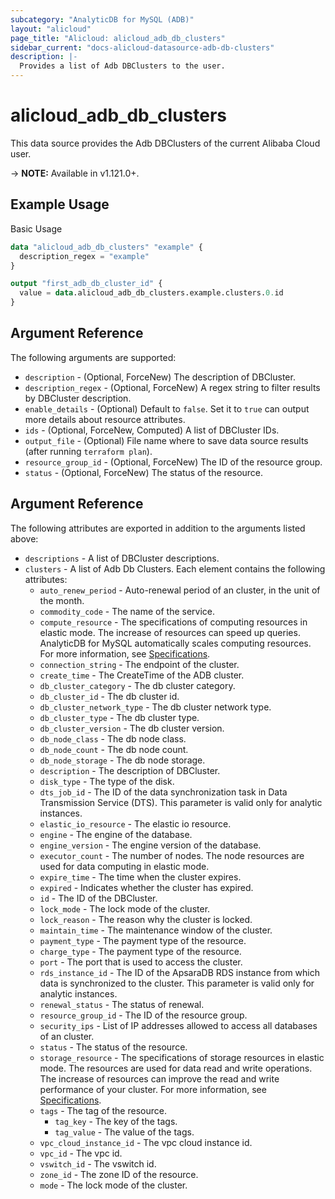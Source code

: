 ```yaml
---
subcategory: "AnalyticDB for MySQL (ADB)"
layout: "alicloud"
page_title: "Alicloud: alicloud_adb_db_clusters"
sidebar_current: "docs-alicloud-datasource-adb-db-clusters"
description: |-
  Provides a list of Adb DBClusters to the user.
---
```


# alicloud\_adb\_db\_clusters

This data source provides the Adb DBClusters of the current Alibaba Cloud user.

-> **NOTE:** Available in v1.121.0+.

## Example Usage

Basic Usage

```terraform
data "alicloud_adb_db_clusters" "example" {
  description_regex = "example"
}

output "first_adb_db_cluster_id" {
  value = data.alicloud_adb_db_clusters.example.clusters.0.id
}
```

## Argument Reference

The following arguments are supported:

* `description` - (Optional, ForceNew) The description of DBCluster.
* `description_regex` - (Optional, ForceNew) A regex string to filter results by DBCluster description.
* `enable_details` - (Optional) Default to `false`. Set it to `true` can output more details about resource attributes.
* `ids` - (Optional, ForceNew, Computed)  A list of DBCluster IDs.
* `output_file` - (Optional) File name where to save data source results (after running `terraform plan`).
* `resource_group_id` - (Optional, ForceNew) The ID of the resource group.
* `status` - (Optional, ForceNew) The status of the resource.

## Argument Reference

The following attributes are exported in addition to the arguments listed above:

* `descriptions` - A list of DBCluster descriptions.
* `clusters` - A list of Adb Db Clusters. Each element contains the following attributes:
	* `auto_renew_period` - Auto-renewal period of an cluster, in the unit of the month.
	* `commodity_code` - The name of the service.
	* `compute_resource` - The specifications of computing resources in elastic mode. The increase of resources can speed up queries. AnalyticDB for MySQL automatically scales computing resources. For more information, see [Specifications](https://www.alibabacloud.com/help/en/doc-detail/144851.htm).
	* `connection_string` - The endpoint of the cluster.
	* `create_time` - The CreateTime of the ADB cluster.
	* `db_cluster_category` - The db cluster category.
	* `db_cluster_id` - The db cluster id.
	* `db_cluster_network_type` - The db cluster network type.
	* `db_cluster_type` - The db cluster type.
	* `db_cluster_version` - The db cluster version.
	* `db_node_class` - The db node class.
	* `db_node_count` - The db node count.
	* `db_node_storage` - The db node storage.
	* `description` - The description of DBCluster.
	* `disk_type` - The type of the disk.
	* `dts_job_id` - The ID of the data synchronization task in Data Transmission Service (DTS). This parameter is valid only for analytic instances.
	* `elastic_io_resource` - The elastic io resource.
	* `engine` - The engine of the database.
	* `engine_version` - The engine version of the database.
	* `executor_count` - The number of nodes. The node resources are used for data computing in elastic mode.
	* `expire_time` - The time when the cluster expires.
	* `expired` - Indicates whether the cluster has expired.
	* `id` - The ID of the DBCluster.
	* `lock_mode` - The lock mode of the cluster.
	* `lock_reason` - The reason why the cluster is locked.
	* `maintain_time` - The maintenance window of the cluster.
	* `payment_type` - The payment type of the resource.
	* `charge_type` - The payment type of the resource.
	* `port` - The port that is used to access the cluster.
	* `rds_instance_id` - The ID of the ApsaraDB RDS instance from which data is synchronized to the cluster. This parameter is valid only for analytic instances.
	* `renewal_status` - The status of renewal.
	* `resource_group_id` - The ID of the resource group.
	* `security_ips` - List of IP addresses allowed to access all databases of an cluster.
	* `status` - The status of the resource.
	* `storage_resource` - The specifications of storage resources in elastic mode. The resources are used for data read and write operations. The increase of resources can improve the read and write performance of your cluster. For more information, see [Specifications](https://www.alibabacloud.com/help/en/doc-detail/144851.htm).
	* `tags` - The tag of the resource.
		* `tag_key` - The key of the tags.
		* `tag_value` - The value of the tags.
	* `vpc_cloud_instance_id` - The vpc cloud instance id.
	* `vpc_id` - The vpc id.
	* `vswitch_id` - The vswitch id.
	* `zone_id` - The zone ID  of the resource.
	* `mode` - The lock mode of the cluster.	
